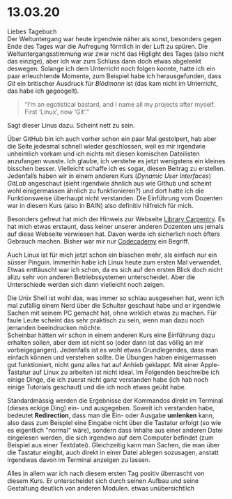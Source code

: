 # 13.03.20  
Liebes Tagebuch  
Der Weltuntergang war heute irgendwie näher als sonst, besonders gegen Ende des Tages war die Aufregung förmlich in der Luft zu spüren. Die Weltuntergangsstimmung war zwar nicht das Higlight des Tages (also nicht das einzige), aber ich war zum Schluss dann doch etwas abgelenkt deswegen. Solange ich dem Unterricht noch folgen konnte, hatte ich ein paar erleuchtende Momente, zum Beispiel habe ich herausgefunden, dass *Git* ein britischer Ausdruck für *Blödmann* ist (das kam nicht im Unterricht, das habe ich gegoogelt).
>“I’m an egotistical bastard, and I name all my projects after myself. First ‘Linux’, now ‘Git’.” 

Sagt dieser Linus dazu. Scheint nett zu sein.

Über GitHub bin ich auch vorher schon ein paar Mal gestolpert, hab aber die Seite jedesmal schnell wieder geschlossen, weil es mir irgendwie unheimlich vorkam und ich nichts mit diesen komischen Dateilisten anzufangen wusste. Ich glaube, ich verstehe es jetzt wenigstens ein kleines bisschen besser. Vielleicht schaffe ich es sogar, diesen Beitrag zu erstellen. Jedenfalls haben wir in einem anderen Kurs (*Dynamic User Interfaces*) *GitLab* angeschaut (sieht irgendwie ähnlich aus wie Github und scheint wohl einigermassen ähnlich zu funktionieren?) und dort hatte ich die Funktionsweise überhaupt nicht verstanden. Die Einführung vom Dozenten war in diesem Kurs (also in BAIN) also definitiv hilfreich für mich.

Besonders gefreut hat mich der Hinweis zur Webseite [Library Carpentry](https://librarycarpentry.org). Es hat mich etwas erstaunt, dass keiner unserer anderen Dozenten uns jemals auf diese Webseite verwiesen hat. Davon werde ich sicherlich noch öfters Gebrauch machen. Bisher war mir nur [Codecademy](https://www.codecademy.com) ein Begriff.

Auch Linux ist für mich jetzt schon ein bisschen mehr, als einfach nur ein süsser Pinguin. Immerhin habe ich Linux heute zum ersten Mal verwendet. Etwas enttäuscht war ich schon, da es sich auf den ersten Blick doch nicht allzu sehr von anderen Betriebssystemen unterscheidet. Aber die Unterschiede werden sich dann vielleicht noch zeigen.

Die Unix Shell ist wohl das, was immer so schlau ausgesehen hat, wenn ich mal zufällig einem Nerd über die Schulter geschaut habe und er irgendwie Sachen mit seinem PC gemacht hat, ohne wirklich etwas zu machen. Für faule Leute scheint das sehr praktisch zu sein, wenn man dazu noch jemanden beeindrucken möchte.  
Scheinbar hätten wir schon in einem anderen Kurs eine Einführung dazu erhalten sollen, aber dem ist nicht so (oder dann ist das völlig an mir vorbeigegangen). Jedenfalls ist es wohl etwas Grundlegendes, dass man einfach können und verstehen sollte. Die Übungen haben einigermassen gut funktioniert, nicht ganz alles hat auf Anhieb geklappt. Mit einer Apple-Tastatur auf Linux zu arbeiten ist nicht ideal. Im Folgenden beschreibe ich einige Dinge, die ich zuerst nicht ganz verstanden habe (ich hab noch einige Tutorials geschaut) und die ich noch etwas geübt habe.

Standardmässig werden die Ergebnisse der Kommandos direkt im Terminal (dieses eckige Ding) ein- und ausgegeben. Soweit ich verstanden habe, bedeutet **Redirection**, dass man die Ein- oder Ausgabe **umlenken** kann, also dass zum Beispiel eine Eingabe nicht über die Tastatur erfolgt (so wie es eigentlich "normal" wäre), sondern dass Inhalte aus einer anderen Datei eingelesen werden, die sich irgendwo auf dem Computer befindet (zum Beispiel aus einer Textdatei). Gleichzeitig kann man Sachen, die man über die Tastatur eingibt, auch direkt in einer Datei ablegen sozusagen, anstatt irgendwas davon im Terminal anzeigen zu lassen. 

Alles in allem war ich nach diesem ersten Tag positiv überrascht von diesem Kurs. Er unterscheidet sich durch seinen Aufbau und seine Gestaltung deutlich von anderen Modulen. etwas unübersichtlich
